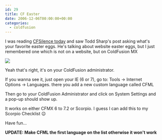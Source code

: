 ```yaml
---
id: 29
title: CF Easter
date: 2006-12-06T00:00:00+00:00
categories:
  - coldfusion
---
```

I was reading <a href="http://cfsilence.com/blog/client/index.cfm/2006/12/6/What-Is-Your-Favorite-Easter-Egg" target="_blank" class="broken_link">CFSilence today</a> and saw Todd Sharp's post asking what's your favorite easter eggs. He's talking about website easter eggs, but I just remembered one which is not on a website, but on ColdFusion MX

![](http://www.placona.co.uk/blog/images/cf_easter.jpg)

Yeah that's right, it's on your ColdFusion administrator.

If you wanna see it, just open your IE (6 or 7), go to: Tools -> Internet Options -> Languages. there you add a new custom language called CFML

Then go to your ColdFusion Administrator and click on System Settings and a pop-up should show up.

It works on either CFMX 6 to 7.2 or Scorpio. I guess I can add this to my Scorpio Checklist 😉

Have fun...

**UPDATE: Make CFML the first language on the list otherwise it won't work**
